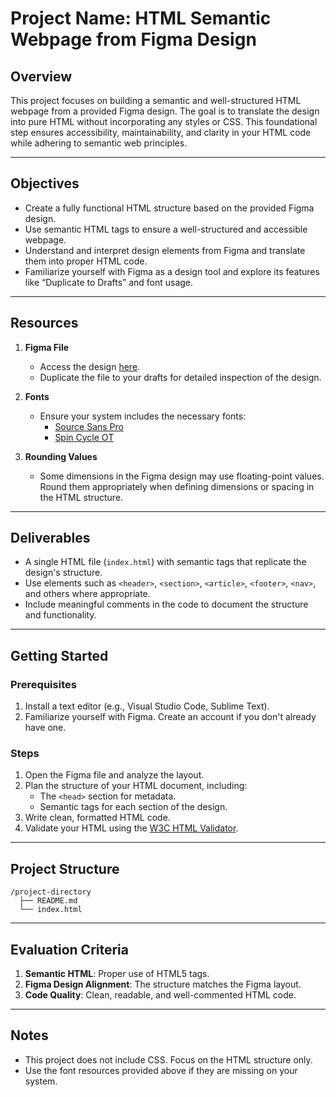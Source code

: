 # Project Name: HTML Semantic Webpage from Figma Design  

## Overview  
This project focuses on building a semantic and well-structured HTML webpage from a provided Figma design. The goal is to translate the design into pure HTML without incorporating any styles or CSS. This foundational step ensures accessibility, maintainability, and clarity in your HTML code while adhering to semantic web principles.

---

## Objectives  
- Create a fully functional HTML structure based on the provided Figma design.  
- Use semantic HTML tags to ensure a well-structured and accessible webpage.  
- Understand and interpret design elements from Figma and translate them into proper HTML code.  
- Familiarize yourself with Figma as a design tool and explore its features like “Duplicate to Drafts” and font usage.  

---

## Resources  
1. **Figma File**  
   - Access the design [here](insert-figma-link).  
   - Duplicate the file to your drafts for detailed inspection of the design.

2. **Fonts**  
   - Ensure your system includes the necessary fonts:  
     - [Source Sans Pro](https://fonts.google.com/specimen/Source+Sans+Pro)  
     - [Spin Cycle OT](insert-link)  

3. **Rounding Values**  
   - Some dimensions in the Figma design may use floating-point values. Round them appropriately when defining dimensions or spacing in the HTML structure.

---

## Deliverables  
- A single HTML file (`index.html`) with semantic tags that replicate the design's structure.  
- Use elements such as `<header>`, `<section>`, `<article>`, `<footer>`, `<nav>`, and others where appropriate.  
- Include meaningful comments in the code to document the structure and functionality.  

---

## Getting Started  

### Prerequisites  
1. Install a text editor (e.g., Visual Studio Code, Sublime Text).  
2. Familiarize yourself with Figma. Create an account if you don't already have one.  

### Steps  
1. Open the Figma file and analyze the layout.  
2. Plan the structure of your HTML document, including:  
   - The `<head>` section for metadata.  
   - Semantic tags for each section of the design.  
3. Write clean, formatted HTML code.  
4. Validate your HTML using the [W3C HTML Validator](https://validator.w3.org/).  

---

## Project Structure  
```
/project-directory
  ├── README.md
  └── index.html
```  

---

## Evaluation Criteria  
1. **Semantic HTML**: Proper use of HTML5 tags.  
2. **Figma Design Alignment**: The structure matches the Figma layout.  
3. **Code Quality**: Clean, readable, and well-commented HTML code.  

---

## Notes  
- This project does not include CSS. Focus on the HTML structure only.  
- Use the font resources provided above if they are missing on your system.  
